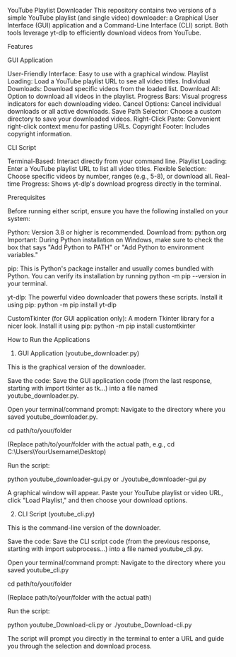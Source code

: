 YouTube Playlist Downloader
This repository contains two versions of a simple YouTube playlist (and single video) downloader: a Graphical User Interface (GUI) application and a Command-Line Interface (CLI) script. Both tools leverage yt-dlp to efficiently download videos from YouTube.

Features

GUI Application

User-Friendly Interface: Easy to use with a graphical window.
Playlist Loading: Load a YouTube playlist URL to see all video titles.
Individual Downloads: Download specific videos from the loaded list.
Download All: Option to download all videos in the playlist.
Progress Bars: Visual progress indicators for each downloading video.
Cancel Options: Cancel individual downloads or all active downloads.
Save Path Selector: Choose a custom directory to save your downloaded videos.
Right-Click Paste: Convenient right-click context menu for pasting URLs.
Copyright Footer: Includes copyright information.

CLI Script

Terminal-Based: Interact directly from your command line.
Playlist Loading: Enter a YouTube playlist URL to list all video titles.
Flexible Selection: Choose specific videos by number, ranges (e.g., 5-8), or download all.
Real-time Progress: Shows yt-dlp's download progress directly in the terminal.

Prerequisites

Before running either script, ensure you have the following installed on your system:

Python: Version 3.8 or higher is recommended.
Download from: python.org
Important: During Python installation on Windows, make sure to check the box that says "Add Python to PATH" or "Add Python to environment variables."

pip: This is Python's package installer and usually comes bundled with Python. You can verify its installation by running python -m pip --version in your terminal.

yt-dlp: The powerful video downloader that powers these scripts.
Install it using pip:
python -m pip install yt-dlp


CustomTkinter (for GUI application only): A modern Tkinter library for a nicer look.
Install it using pip:
python -m pip install customtkinter


How to Run the Applications

1. GUI Application (youtube_downloader.py)

This is the graphical version of the downloader.

Save the code: Save the GUI application code (from the last response, starting with import tkinter as tk...) into a file named youtube_downloader.py.

Open your terminal/command prompt: Navigate to the directory where you saved youtube_downloader.py.

cd path/to/your/folder

(Replace path/to/your/folder with the actual path, e.g., cd C:\Users\YourUsername\Desktop)

Run the script:

python youtube_downloader-gui.py or ./youtube_downloader-gui.py

A graphical window will appear. Paste your YouTube playlist or video URL, click "Load Playlist," and then choose your download options.

2. CLI Script (youtube_cli.py)

This is the command-line version of the downloader.

Save the code: Save the CLI script code (from the previous response, starting with import subprocess...) into a file named youtube_cli.py.

Open your terminal/command prompt: Navigate to the directory where you saved youtube_cli.py

cd path/to/your/folder

(Replace path/to/your/folder with the actual path)

Run the script:

python youtube_Download-cli.py or ./youtube_Download-cli.py

The script will prompt you directly in the terminal to enter a URL and guide you through the selection and download process.
